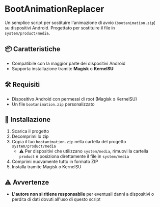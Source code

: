 # BootAnimationReplacer

Un semplice script per sostituire l'animazione di avvio (`bootanimation.zip`) su dispositivi Android. Progettato per sostituire il file in `system/product/media`.

## 📦 Caratteristiche

- Compatibile con la maggior parte dei dispositivi Android
- Supporta installazione tramite **Magisk** o **KernelSU**

## 🛠 Requisiti

- Dispositivo Android con permessi di root (Magisk o KernelSU)
- Un file `bootanimation.zip` personalizzato

## 🚀 Installazione

1. Scarica il progetto
2. Decomprimi lo zip
3. Copia il tuo `bootanimation.zip` nella cartella del progetto `system/product/media`
   - ⚠️ Per dispositivi che utilizzano `system/media`, rimuovi la cartella `product` e posiziona direttamente il file in `system/media`
4. Comprimi nuovamente tutto in formato ZIP
5. Installa tramite Magisk o KernelSU

## ⚠️ Avvertenze
- **L'autore non si ritiene responsabile** per eventuali danni a dispositivi o perdita di dati dovuti all'uso di questo script
